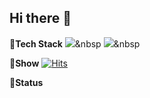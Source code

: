 ## Hi there 👋
🎈**Tech Stack**
<img src="https://img.shields.io/badge/HTML5-E34F26?style=flat&logo=HTML5&logoColor=white"/></a>&nbsp
<a href="www.naver.com" target="_blank"><img src="https://img.shields.io/badge/velog-20C9976?style=flat&logo=velog&logoColor=white"/></a>&nbsp
<br>

🎈**Show**
[![Hits](https://hits.seeyoufarm.com/api/count/incr/badge.svg?url=https%3A%2F%2Fgithub.com%2Fssso2%2Fssso2&count_bg=%23AEE1FF&title_bg=%23BCBCBC&icon=homeassistant.svg&icon_color=%23FFFFFF&title=hits&edge_flat=true)](https://hits.seeyoufarm.com)

🎈**Status**




<!--
**ssso2/ssso2** is a ✨ _special_ ✨ repository because its `README.md` (this file) appears on your GitHub profile.

Here are some ideas to get you started:

- 🔭 I’m currently working on ...
- 🌱 I’m currently learning ...
- 👯 I’m looking to collaborate on ...
- 🤔 I’m looking for help with ...
- 💬 Ask me about ...
- 📫 How to reach me: ...
- 😄 Pronouns: ...
- ⚡ Fun fact: ...
-->
